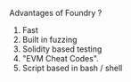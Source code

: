 Advantages of Foundry ?


1. Fast 
2. Built in fuzzing 
3. Solidity based testing 
4. "EVM Cheat Codes".
5. Script based in bash / shell